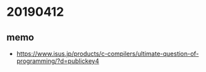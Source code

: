 # 20190412

## memo

* https://www.isus.jp/products/c-compilers/ultimate-question-of-programming/?d=publickey4

